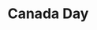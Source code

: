 ---
layout: page
title: Canada Day
permalink: /projects/
description: Hanging out on the beach on a great day.
img: /assets/img/album/test2.jpg
---